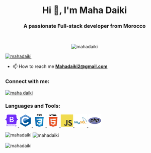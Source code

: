 <h1 align="center">Hi 👋, I'm Maha Daiki</h1>
<h3 align="center">A passionate Full-stack developer from Morocco</h3>
<img  align="center " alt="" width="400" src="https://i.pinimg.com/originals/72/0c/c4/720cc43d757ee638ad5054a05220fafe.gif" >

<p align="center"> <img src="https://komarev.com/ghpvc/?username=mahadaiki&label=Profile%20views&color=0e75b6&style=flat" alt="mahadaiki" /> </p>

<p align="left"> <a href="https://github.com/ryo-ma/github-profile-trophy"><img src="https://github-profile-trophy.vercel.app/?username=mahadaiki" alt="mahadaiki" /></a> </p>

- 📫 How to reach me **Mahadaiki2@gmail.com**

<h3 align="left">Connect with me:</h3>
<p align="left">
<a href="https://linkedin.com/in/maha daiki" target="blank"><img align="center" src="https://raw.githubusercontent.com/rahuldkjain/github-profile-readme-generator/master/src/images/icons/Social/linked-in-alt.svg" alt="maha daiki" height="30" width="40" /></a>
</p>

<h3 align="left">Languages and Tools:</h3>
<p align="left"> <a href="https://getbootstrap.com" target="_blank" rel="noreferrer"> <img src="https://raw.githubusercontent.com/devicons/devicon/master/icons/bootstrap/bootstrap-plain-wordmark.svg" alt="bootstrap" width="40" height="40"/> </a> <a href="https://www.cprogramming.com/" target="_blank" rel="noreferrer"> <img src="https://raw.githubusercontent.com/devicons/devicon/master/icons/c/c-original.svg" alt="c" width="40" height="40"/> </a> <a href="https://www.w3schools.com/css/" target="_blank" rel="noreferrer"> <img src="https://raw.githubusercontent.com/devicons/devicon/master/icons/css3/css3-original-wordmark.svg" alt="css3" width="40" height="40"/> </a> <a href="https://www.w3.org/html/" target="_blank" rel="noreferrer"> <img src="https://raw.githubusercontent.com/devicons/devicon/master/icons/html5/html5-original-wordmark.svg" alt="html5" width="40" height="40"/> </a> <a href="https://developer.mozilla.org/en-US/docs/Web/JavaScript" target="_blank" rel="noreferrer"> <img src="https://raw.githubusercontent.com/devicons/devicon/master/icons/javascript/javascript-original.svg" alt="javascript" width="40" height="40"/> </a> <a href="https://www.mysql.com/" target="_blank" rel="noreferrer"> <img src="https://raw.githubusercontent.com/devicons/devicon/master/icons/mysql/mysql-original-wordmark.svg" alt="mysql" width="40" height="40"/> </a> <a href="https://www.php.net" target="_blank" rel="noreferrer"> <img src="https://raw.githubusercontent.com/devicons/devicon/master/icons/php/php-original.svg" alt="php" width="40" height="40"/> </a> </p>

<p><img align="left" src="https://github-readme-stats.vercel.app/api/top-langs?username=mahadaiki&show_icons=true&locale=en&layout=compact" alt="mahadaiki" /></p>

<p>&nbsp;<img align="center" src="https://github-readme-stats.vercel.app/api?username=mahadaiki&show_icons=true&locale=en" alt="mahadaiki" /></p>

<p><img align="center" src="https://github-readme-streak-stats.herokuapp.com/?user=mahadaiki&" alt="mahadaiki" /></p>
